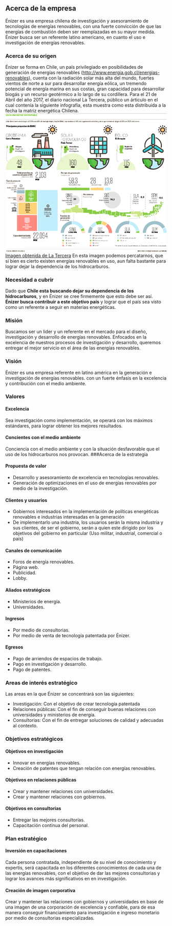 ## Acerca de la empresa
Énizer es una empresa chilena de investigación y asesoramiento de tecnologías de energías renovables, con una fuerte convicción de que las energías de combustión deben ser reemplazadas en su mayor medida.
Énizer busca ser un referente latino americano, en cuanto el uso e investigación de energías renovables.
### Acerca de su origen
Énizer se forma en Chile, un país privilegiado en posibilidades de generación de energías renovables (http://www.energia.gob.cl/energias-renovables), cuenta con la radiación solar más alta del mundo, fuertes vientos de norte a sur para desarrollar energía eólica, un tremendo potencial de energía marina en sus costas, gran capacidad para desarrollar biogás y un recurso geotérmico a lo largo de su cordillera.
Para el 21 de Abril del año 2017, el diario nacional La Tercera, público un árticulo en el cual contenía la siguiente infografía, esta muestra como esta distribuida a la fecha la matriz energética Chilena.
![infografia](imagenes/matriz_energetica.png)
[Imagen obtenida de La Tercera](http://www.latercera.com/noticia/17-la-energia-producida-chile-proviene-fuentes-renovables-no-convencionales/)
En esta imagen podemos percatarnos, que si bien es cierto existen energías renovables en uso, aun falta bastante para lograr dejar la dependencia de los hidrocarburos.
### Necesidad a cubrir
Dado que **Chile esta buscando dejar su dependencia de los hidrocarburos**, y en Énizer se cree firmemente que esto debe ser así. **Énizer busca contribuir a este objetivo país** y lograr que el país sea visto como un referente a seguir en materias energéticas.
### Misión
Buscamos ser un lider y un referente en el mercado para el diseño, investigación y desarrollo de energías renovables. Enfocados en la excelencia de nuestros procesos de investigación y desarrollo, queremos entregar el mejor servicio en el área de las energías renovables.
### Visión
Énizer es una empresa referente en latino américa en la generación e investigación de energías renovables. con un fuerte énfasis en la excelencia y contribución con el medio ambiente.
### Valores
#### Excelencia
Sea investigación como implementación, se operará con los máximos estándares, para lograr obtener los mejores resultados.
#### Concientes con el medio ambiente
Conciencia con el medio ambiente y con la situación desfavorable que el uso de los hidrocarburos nos provocan.
###Acerca de la estrategia
#### Propuesta de valor
* Desarrollo y asesoramiento de excelencia en tecnologías renovables.
* Generación de optimizaciones en el uso de energías renovables por medio de la investigación.
#### Clientes y usuarios
* Gobiernos interesados en la implementación de políticas energéticas renovables e industrias interesadas en la generación
* De implementarlo una industria, los usuarios serán la misma industria y sus clientes, de ser el gobierno, serán a quien este dirigido por los objetivos del gobierno en particular (Uso militar, industrial, comercial o país)
#### Canales de comunicación
* Foros de energía renovables.
* Página web.
* Publicidad.
* Lobby.
#### Aliados estratégicos
* Ministerios de energía.
* Universidades.
#### Ingresos
* Por medio de consultorias.
* Por medio de venta de tecnología patentada por Énizer.
#### Egresos
* Pago de arriendos de espacios de trabajo.
* Pago en investigación y desarrollo.
* Pago de patentes.

### Areas de interés estratégico
Las areas en la que Énizer se concentrará son las siguientes:
* Investigación: Con el objetivo de crear tecnología patentada
* Relaciones públicas: Con el fin de conseguir buenas relaciones con universidades y ministerios de energía.
* Consultorias: Con el fin de entregar soluciones de calidad y adecuadas al contexto.

### Objetivos estratégicos
#### Objetivos en investigación
* Innovar en energías renovables.
* Creación de patentes que tengan relación con energías renovables.
#### Objetivos en relaciones públicas
* Crear y mantener relaciones con universidades.
* Crear y mantener relaciones con gobiernos.
#### Objetivos en consultorias
* Entregar las mejores consultorías.
* Capacitación continua del personal.

### Plan estratégico
#### Inversión en capacitaciones
Cada persona contratada, independiente de su nivel de conocimiento y expertis, será capacitada en los diferentes conocimientos de cada una de las energías renovables, con el objetivo de dar las mejores consultorias y lograr los avances más significativos en en investigación.
#### Creación de imagen corporativa
Crear y mantener las relaciones con gobiernos y universidades en base de una imagen de una corporación de excelencia y confiable, para de esa manera conseguir financiamiento para investigación e ingreso monetario por medio de consultorias especializadas.
